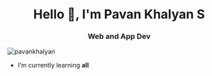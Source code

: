 <h1 align="center">Hello 👋, I'm Pavan Khalyan S</h1>
<h3 align="center">Web and App Dev</h3>

<p align="left"> 
    <img src="https://komarev.com/ghpvc/?username=pavankhalyan&label=Profile%20views&color=0e75b6&style=flat" alt="pavankhalyan" /> 
</p>

-  I’m currently learning **all**




